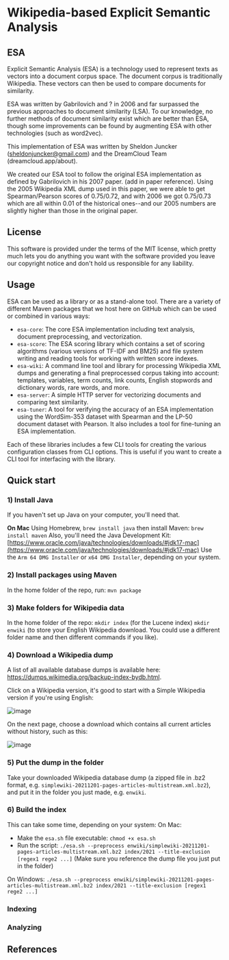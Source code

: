 # Wikipedia-based Explicit Semantic Analysis

## ESA

Explicit Semantic Analysis (ESA) is a technology used to represent texts as vectors into a document corpus space. The document corpus is traditionally Wikipedia. These vectors can then be used to compare documents for similarity.

ESA was written by Gabrilovich and ? in 2006 and far surpassed the previous approaches to document similarity (LSA). To our knowledge, no further methods of document similarity exist which are better than ESA, though some improvements can be found by augmenting ESA with other technologies (such as word2vec). 

This implementation of ESA was written by Sheldon Juncker (sheldonjuncker@gmail.com) and the DreamCloud Team (dreamcloud.app/about).

We created our ESA tool to follow the original ESA implementation as defined by Gabrilovich in his 2007 paper. (add in paper reference).
Using the 2005 Wikipedia XML dump used in this paper, we were able to get Spearman/Pearson scores of 0.75/0.72, and with 2006 we got 0.75/0.73 which are all within 0.01 of the historical ones--and our 2005 numbers are slightly higher than those in the original paper.


## License

This software is provided under the terms of the MIT license, which pretty much lets you do anything you want with the software provided you leave our copyright notice and don't hold us responsible for any liability.

## Usage

ESA can be used as a library or as a stand-alone tool. There are a variety of different Maven packages that we host here on GitHub which can be used or combined in various ways:

- `esa-core`: The core ESA implementation including text analysis, document preprocessing, and vectorization.
- `esa-score`: The ESA scoring library which contains a set of scoring algorithms (various versions of TF-IDF and BM25) and file system writing and reading tools for working with written score indexes.
- `esa-wiki`: A command line tool and library for processing Wikipedia XML dumps and generating a final preprocessed corpus taking into account: templates, variables, term counts, link counts, English stopwords and dictionary words, rare words, and more.
- `esa-server`: A simple HTTP server for vectorizing documents and comparing text similarity.
- `esa-tuner`: A tool for verifying the accuracy of an ESA implementation using the WordSim-353 dataset with Spearman and the LP-50 document dataset with Pearson. It also includes a tool for fine-tuning an ESA implementation.

Each of these libraries includes a few CLI tools for creating the various configuration classes from CLI options. This is useful if you want to create a CLI tool for interfacing with the library.

## Quick start

### 1) Install Java

If you haven't set up Java on your computer, you'll need that.

**On Mac**
Using Homebrew,
`brew install java`
then install Maven:
`brew install maven`
Also, you'll need the Java Development Kit:
[https://www.oracle.com/java/technologies/downloads/#jdk17-mac](https://www.oracle.com/java/technologies/downloads/#jdk17-mac)
Use the `Arm 64 DMG Installer` or `x64 DMG Installer`, depending on your system.

### 2) Install packages using Maven

In the home folder of the repo, run:
`mvn package`

### 3) Make folders for Wikipedia data

In the home folder of the repo:
`mkdir index` (for the Lucene index)
`mkdir enwiki` (to store your English Wikipedia download. You could use a different folder name and then different commands if you like).

### 4) Download a Wikipedia dump

A list of all available database dumps is available here: <https://dumps.wikimedia.org/backup-index-bydb.html>.

Click on a Wikipedia version, it's good to start with a Simple Wikipedia version if you're using English:

![image](https://user-images.githubusercontent.com/14936307/145384562-2431a7d5-bd36-454c-8779-241414e1f5a9.png)

On the next page, choose a download which contains all current articles without history, such as this:

![image](https://user-images.githubusercontent.com/14936307/145387013-26238b20-8be5-4803-9775-281231ac1c45.png)

### 5) Put the dump in the folder

Take your downloaded Wikipedia database dump (a zipped file in .bz2 format, e.g. `simplewiki-20211201-pages-articles-multistream.xml.bz2`), and put it in the folder you just made, e.g. `enwiki`.

### 6) Build the index

This can take some time, depending on your system:
On Mac:

- Make the `esa.sh` file executable: `chmod +x esa.sh`
- Run the script: `./esa.sh --preprocess enwiki/simplewiki-20211201-pages-articles-multistream.xml.bz2 index/2021 --title-exclusion [regex1 rege2 ...]` (Make sure you reference the dump file you just put in the folder)

On Windows:
`./esa.sh --preprocess enwiki/simplewiki-20211201-pages-articles-multistream.xml.bz2 index/2021 --title-exclusion [regex1 rege2 ...]`


### Indexing



### Analyzing



## References

